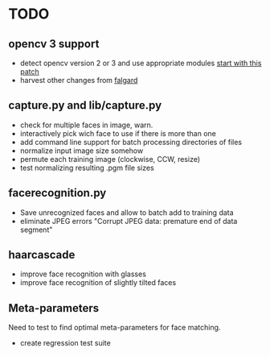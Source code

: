# TODO

## opencv 3 support

* detect opencv version 2 or 3 and use appropriate modules [start with this patch](https://github.com/falgard/MMM-Facial-Recognition-Tools/commit/06b303190893e5e6dddf35bd1a67f88abb8683b6)
* harvest other changes from [falgard](https://github.com/falgard/MMM-Facial-Recognition-Tools/commits/master)

## capture.py and lib/capture.py

* check for multiple faces in image, warn.
* interactively pick wich face to use if there is more than one
* add command line support for batch processing directories of files
* normalize input image size somehow
* permute each training image (clockwise, CCW, resize)
* test normalizing resulting .pgm file sizes 

## facerecognition.py

* Save unrecognized faces and allow to batch add to training data
* eliminate JPEG errors "Corrupt JPEG data: premature end of data segment"

## haarcascade

* improve face recognition with glasses
* improve face recognition of slightly tilted faces

## Meta-parameters

Need to test to find optimal meta-parameters for face matching.

* create regression test suite

